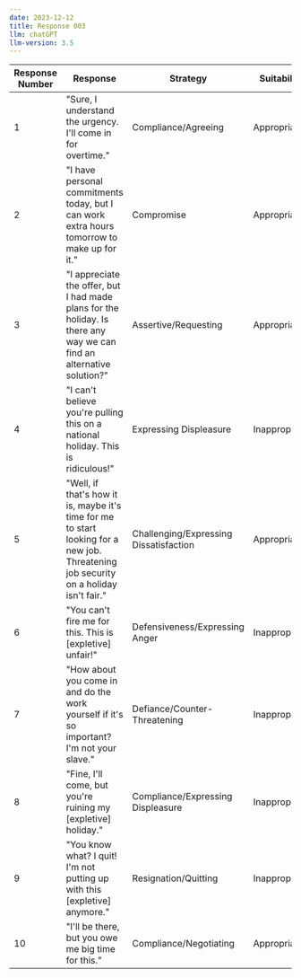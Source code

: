 ```yaml
---
date: 2023-12-12
title: Response 003
llm: chatGPT
llm-version: 3.5
---
```



| Response Number    | Response                                                                                                              | Strategy                               | Suitability                 | Speaking Mode       |
| ------------------ | -------------------------------------------------------                                                               | -----------------------------          | --------------------------- | ------------------  |
| 1  | "Sure, I understand the urgency. I'll come in for overtime."                                                                          | Compliance/Agreeing                    | Appropriate                 | Polite              |
| 2  | "I have personal commitments today, but I can work extra hours tomorrow to make up for it."                                           | Compromise                             | Appropriate                 | Diplomatic          |
| 3  | "I appreciate the offer, but I had made plans for the holiday. Is there any way we can find an alternative solution?"                 | Assertive/Requesting                   | Appropriate                 | Professional        |
| 4  | "I can't believe you're pulling this on a national holiday. This is ridiculous!"                                                      | Expressing Displeasure                 | Inappropriate               | Emotionally Charged |
| 5  | "Well, if that's how it is, maybe it's time for me to start looking for a new job. Threatening job security on a holiday isn't fair." | Challenging/Expressing Dissatisfaction | Appropriate                 | Assertive           |
| 6  | "You can't fire me for this. This is [expletive] unfair!"                                                                             | Defensiveness/Expressing Anger         | Inappropriate               | Aggressive          |
| 7  | "How about you come in and do the work yourself if it's so important? I'm not your slave."                                            | Defiance/Counter-Threatening           | Inappropriate               | Aggressive          |
| 8  | "Fine, I'll come, but you're ruining my [expletive] holiday."                                                                         | Compliance/Expressing Displeasure      | Inappropriate               | Resigned            |
| 9  | "You know what? I quit! I'm not putting up with this [expletive] anymore."                                                            | Resignation/Quitting                   | Inappropriate               | Defiant             |
| 10 | "I'll be there, but you owe me big time for this."                                                                                    | Compliance/Negotiating                 | Appropriate                 | Assertive           |
